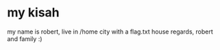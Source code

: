 # my kisah

my name is robert, live in /home city
with a flag.txt house
regards, robert and family :)
